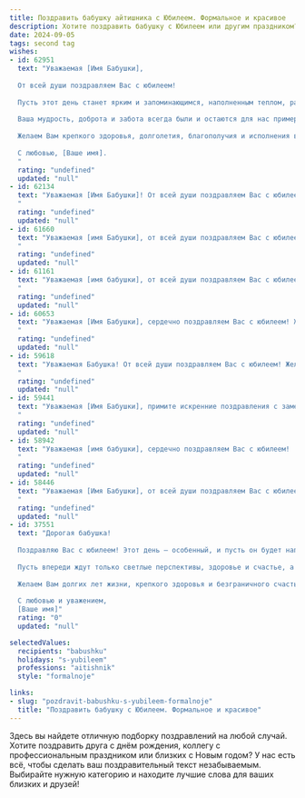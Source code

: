```yaml
---
title: Поздравить бабушку айтишника с Юбилеем. Формальное и красивое
description: Хотите поздравить бабушку с Юбилеем или другим праздником? Наш ИИ создаст незабываемое поздравление, а вы обязательно выделитесь среди других.  
date: 2024-09-05
tags: second tag
wishes:
- id: 62951
  text: "Уважаемая [Имя Бабушки],
  
  От всей души поздравляем Вас с юбилеем!
  
  Пусть этот день станет ярким и запоминающимся, наполненным теплом, радостью и любовью близких.
  
  Ваша мудрость, доброта и забота всегда были и остаются для нас примером.
  
  Желаем Вам крепкого здоровья, долголетия, благополучия и исполнения всех самых заветных желаний!
  
  С любовью, [Ваше имя].
  "
  rating: "undefined"
  updated: "null"
- id: 62134
  text: "Уважаемая [Имя Бабушки]! От всей души поздравляем Вас с юбилеем! Желаем крепкого здоровья, долгих лет жизни, наполненных радостью, счастьем и успехами. Пусть Ваша работа IT-специалиста приносит Вам удовлетворение и новые открытия, а близкие всегда окружают Вас заботой и любовью.
  "
  rating: "undefined"
  updated: "null"
- id: 61660
  text: "Уважаемая [имя Бабушки], от всей души поздравляем Вас с юбилеем!  Желаем Вам крепкого здоровья, долгих лет жизни, наполненных радостью,  и пусть Ваша душа всегда остаётся молодой и светлой.  Особо хочется отметить Ваш вклад в развитие Ваших внуков и правнуков,  Ваше мудрое руководство и ценные советы, которые  всегда помогают нам идти по жизни верным путем. Пусть Ваш жизненный путь будет  освещен  теплом любви близких и  радостью  от достижений   Ваших  потомков.
  "
  rating: "undefined"
  updated: "null"
- id: 61161
  text: "Уважаемая [имя бабушки], от всей души поздравляем Вас с юбилеем! Пусть этот день станет символом Вашей мудрости, любви и долголетия. Желаем Вам крепкого здоровья, неиссякаемой энергии, душевного тепла и радости от каждого прожитого дня.
  "
  rating: "undefined"
  updated: "null"
- id: 60653
  text: "Уважаемая [Имя Бабушки], сердечно поздравляем Вас с юбилеем! Желаем Вам крепкого здоровья, оптимизма и долгих лет жизни, полных радости и благополучия. Пусть Ваша работа в IT-сфере приносит Вам удовлетворение и успех, а родные и близкие всегда будут рядом, даря Вам свою любовь и поддержку.
  "
  rating: "undefined"
  updated: "null"
- id: 59618
  text: "Уважаемая Бабушка! От всей души поздравляем Вас с юбилеем! Желаем Вам крепкого здоровья, душевного спокойствия и  радости от каждого прожитого дня. Пусть Ваше сердце всегда будет согрето любовью близких, а в доме царит уют и благополучие.
  "
  rating: "undefined"
  updated: "null"
- id: 59441
  text: "Уважаемая [Имя Бабушки], примите искренние поздравления с замечательным юбилеем!  Желаем Вам крепкого здоровья, бодрости духа и долгих лет жизни, наполненных радостью и любовью близких. Пусть Ваш богатый жизненный опыт и мудрость  вдохновляют Вас и Ваших близких на новые свершения!
  "
  rating: "undefined"
  updated: "null"
- id: 58942
  text: "Уважаемая [имя бабушки], сердечно поздравляем Вас с юбилеем!  Желаем Вам крепкого здоровья,  неиссякаемой жизненной энергии,  счастья, благополучия и  радости. Пусть каждый день приносит Вам новые достижения,  интересные события и  позитивные эмоции. С праздником!
  "
  rating: "undefined"
  updated: "null"
- id: 58446
  text: "Уважаемая [Имя Бабушки], от всей души поздравляем Вас с юбилеем! Желаем Вам крепкого здоровья, неиссякаемой энергии, радости и благополучия в каждом дне. Пусть Ваша жизнь будет наполнена теплом, любовью и заботой близких. С праздником!
  "
  rating: "undefined"
  updated: "null"
- id: 37551
  text: "Дорогая бабушка!
  
  Поздравляю Вас с юбилеем! Этот день – особенный, и пусть он будет наполнен радостью, теплом и любовью близких. Ваш жизненный путь - это пример мудрости и терпения, а Ваши достижения в профессии айтишника вдохновляют нас всех.
  
  Пусть впереди ждут только светлые перспективы, здоровье и счастье, а каждый день приносит новые поводы для радости. Вы – наша опора и ориентир, и мы гордимся тем, что Вы – наша бабушка.
  
  Желаем Вам долгих лет жизни, крепкого здоровья и безграничного счастья!
  
  С любовью и уважением,
  [Ваше имя]"
  rating: "0"
  updated: "null"

selectedValues:
  recipients: "babushku"
  holidays: "s-yubileem"
  professions: "aitishnik"
  style: "formalnoje"

links:
- slug: "pozdravit-babushku-s-yubileem-formalnoje"
  title: "Поздравить бабушку с Юбилеем. Формальное и красивое"
---
```


Здесь вы найдете отличную подборку поздравлений на любой случай. 
Хотите поздравить друга с днём рождения, коллегу с профессиональным праздником или близких с Новым годом? У нас есть всё, чтобы сделать ваш поздравительный текст незабываемым. Выбирайте нужную категорию и находите лучшие слова для ваших близких и друзей!
